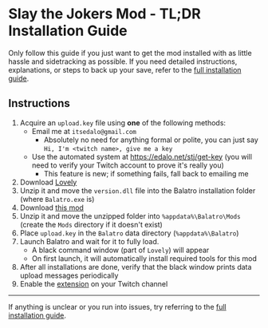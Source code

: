 # Slay the Jokers Mod - TL;DR Installation Guide

Only follow this guide if you just want to get the mod installed with as little hassle and sidetracking as possible.
If you need detailed instructions, explanations, or steps to back up your save, refer to the [full installation guide](../INSTALL.md).

## Instructions

1. Acquire an `upload.key` file using **one** of the following methods:
    - Email me at `itsedalo@gmail.com`
        - Absolutely no need for anything formal or polite, you can just say `Hi, I'm <twitch name>, give me a key`
    - Use the automated system at https://edalo.net/stj/get-key (you will need to verify your Twitch account to prove it's really you)
        - This feature is new; if something fails, fall back to emailing me
4. Download [Lovely](https://www.github.com/ethangreen-dev/lovely-injector/releases/tag/v0.7.1) 
5. Unzip it and move the `version.dll` file into the Balatro installation folder (where `Balatro.exe` is)
6. Download [this mod](https://github.com/its-edalo/slay-the-jokers/archive/main.zip)
7. Unzip it and move the unzipped folder into `%appdata%\Balatro\Mods` (create the `Mods` directory if it doesn't exist)
8. Place `upload.key` in the `Balatro` data directory (`%appdata%\Balatro`)
9. Launch Balatro and wait for it to fully load.  
    - A black command window (part of `Lovely`) will appear
    - On first launch, it will automatically install required tools for this mod
10. After all installations are done, verify that the black window prints data upload messages periodically
11. Enable the [extension](https://dashboard.twitch.tv/extensions/iaofk5k6d87u31z9uy2joje2fwn347) on your Twitch channel

---

If anything is unclear or you run into issues, try referring to the [full installation guide](../INSTALL.md). 
